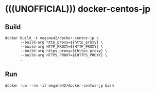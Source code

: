 # **(((UNOFFICIAL)))** docker-centos-jp

## Build

```
docker build -t megane42/docker-centos-jp \
       --build-arg http_proxy=${http_proxy} \
       --build-arg HTTP_PROXY=${HTTP_PROXY} \
       --build-arg https_proxy=${https_proxy} \
       --build-arg HTTPS_PROXY=${HTTPS_PROXY} \
       .
```

## Run

```
docker run --rm -it megane42/docker-centos-jp bash
```
